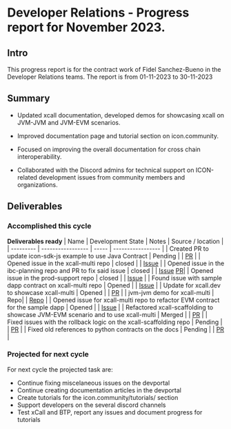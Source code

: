 # Developer Relations - Progress report for November 2023.

## Intro
This progress report is for the contract work of Fidel Sanchez-Bueno in the Developer Relations teams. The report is from  01-11-2023 to 30-11-2023

## Summary

* Updated xcall documentation, developed demos for showcasing xcall on JVM-JVM and JVM-EVM scenarios.

* Improved documentation page and tutorial section on icon.community.

* Focused on improving the overall documentation for cross chain interoperability.

* Collaborated with the Discord admins for technical support on ICON-related development issues from community members and organizations.

## Deliverables

### Accomplished this cycle

__Deliverables ready__
| Name | Development State | Notes | Source / location |
| --------- | ----------------- | ----- | ----------------- |
| Created PR to update icon-sdk-js example to use Java Contract | Pending |  | [PR](https://github.com/icon-project/icon-sdk-js/pull/86) |
| Opened issue in the xcall-multi repo | closed |  | [Issue](https://github.com/icon-project/xcall-multi/issues/192) |
| Opened issue in the ibc-planning repo and PR to fix said issue | closed |  | [Issue](https://github.com/icon-project/ibc-planning/issues/290) [PR](https://github.com/icon-project/ibc-planning/pull/291)|
| Opened issue in the prod-support repo | closed |  | [Issue](https://github.com/icon-project/Icon-production-support-/issues/1) |
| Found issue with sample dapp contract on xcall-multi repo | Opened |  | [Issue](https://github.com/icon-project/xcall-multi/issues/194) |
| Update for xcall.dev to showcase xcall-multi | Opened |  | [PR](https://github.com/icon-project/xcall.dev/pull/31) |
| jvm-jvm demo for xcall-multi | Repo|  | [Repo](https://github.com/icon-project/xcall-multi-jvm-jvm-demo/tree/master) |
| Opened issue for xcall-multi repo to refactor EVM contract for the sample dapp | Opened |  | [Issue](https://github.com/icon-project/xcall-multi/issues/197) |
| Refactored xcall-scaffolding to showcase JVM-EVM scenario and to use xcall-multi | Merged |  | [PR](https://github.com/icon-project/xcall-scaffolding/pull/4) |
| Fixed issues with the rollback logic on the xcall-scaffolding repo | Pending |  | [PR](https://github.com/icon-project/xcall-scaffolding/pull/5) |
| Fixed old references to python contracts on the docs | Pending |  | [PR](https://github.com/icon-project/devportal/pull/84) |

### Projected for next cycle

For next cycle the projected task are:
* Continue fixing miscelaneous issues on the devportal
* Continue creating documentation articles in the devportal
* Create tutorials for the icon.community/tutorials/ section
* Support developers on the several discord channels
* Test xCall and BTP, report any issues and document progress for tutorials
